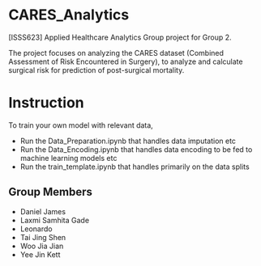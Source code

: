 # CARES_Analytics
[ISSS623] Applied Healthcare Analytics Group project for Group 2.

The project focuses on analyzing the CARES dataset (Combined Assessment of Risk Encountered in Surgery), to analyze and calculate surgical risk for prediction of post-surgical mortality.

# Instruction
To train your own model with relevant data, 
- Run the Data_Preparation.ipynb that handles data imputation etc
- Run the Data_Encoding.ipynb that handles data encoding to be fed to machine learning models etc
- Run the train_template.ipynb that handles primarily on the data splits

## Group Members
- Daniel James
- Laxmi Samhita Gade
- Leonardo
- Tai Jing Shen
- Woo Jia Jian
- Yee Jin Kett
